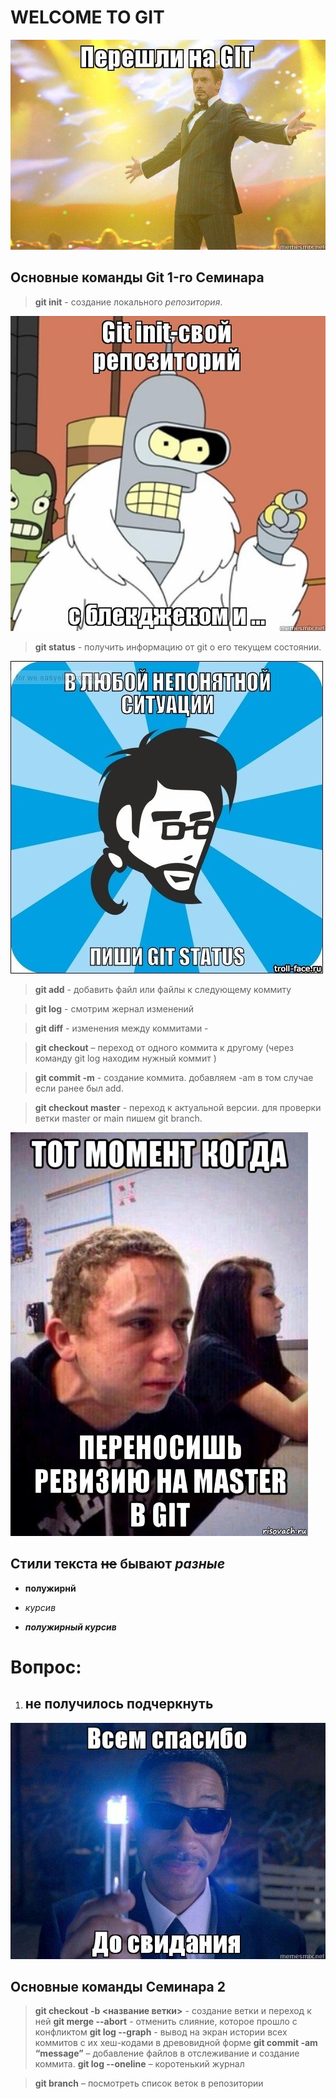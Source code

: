 # WELCOME TO GIT
![](welcome.jpg)




## Основные команды Git 1-го Семинара

> **git init** - создание локального *репозитория*.

![](init.jpg)

> **git status** - получить информацию от git о его текущем состоянии.

![](status.jpg)

> **git add** - добавить файл или файлы к следующему коммиту

> **git log** - смотрим жернал изменений

> **git diff** - изменения между коммитами - 

> **git checkout** – переход от одного коммита к другому (через команду git log находим нужный коммит )

> **git commit -m** - создание коммита. добавляем -am в том случае если ранее был add.

> **git checkout master** - переход к актуальной версии. для проверки ветки master or main пишем git branch.

![](master.jpg)


## Стили текста ~~не~~ бывают *разные*

 * **полужирнй**

 * *курсив*

 * ***полужирный курсив***

 # Вопрос: 
 1. ## не получилось подчеркнуть ##

![bye bye](bye.jpg)

## Основные команды Семинара 2

> **git checkout  -b <название ветки>** - создание ветки и переход к ней
> **git merge --abort** - отменить слияние, которое прошло с конфликтом
> **git log --graph** - вывод на экран истории всех коммитов с их хеш-кодами в древовидной форме
> **git commit -am “message”** – добавление файлов в отслеживание и       создание коммита.
> **git log --oneline** – коротенький журнал

> **git branch** – посмотреть список веток в репозитории
